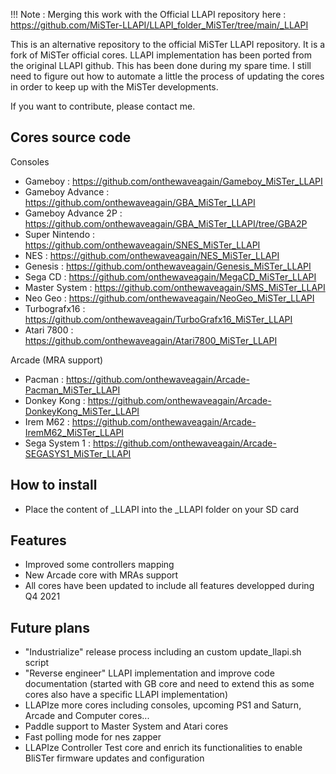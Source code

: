 !!! Note : Merging this work with the Official LLAPI repository here : https://github.com/MiSTer-LLAPI/LLAPI_folder_MiSTer/tree/main/_LLAPI

This is an alternative repository to the official MiSTer LLAPI repository.
It is a fork of MiSTer official cores. LLAPI implementation has been ported from the original LLAPI github.
This has been done during my spare time. I still need to figure out how to automate a little the process of updating the cores in order to keep up with the MiSTer developments.

If you want to contribute, please contact me.

## Cores source code

Consoles

* Gameboy            : https://github.com/onthewaveagain/Gameboy_MiSTer_LLAPI
* Gameboy Advance    : https://github.com/onthewaveagain/GBA_MiSTer_LLAPI
* Gameboy Advance 2P : https://github.com/onthewaveagain/GBA_MiSTer_LLAPI/tree/GBA2P
* Super Nintendo     : https://github.com/onthewaveagain/SNES_MiSTer_LLAPI
* NES                : https://github.com/onthewaveagain/NES_MiSTer_LLAPI
* Genesis            : https://github.com/onthewaveagain/Genesis_MiSTer_LLAPI
* Sega CD            : https://github.com/onthewaveagain/MegaCD_MiSTer_LLAPI
* Master System      : https://github.com/onthewaveagain/SMS_MiSTer_LLAPI
* Neo Geo            : https://github.com/onthewaveagain/NeoGeo_MiSTer_LLAPI
* Turbografx16       : https://github.com/onthewaveagain/TurboGrafx16_MiSTer_LLAPI
* Atari 7800         : https://github.com/onthewaveagain/Atari7800_MiSTer_LLAPI

Arcade (MRA support)

* Pacman              : https://github.com/onthewaveagain/Arcade-Pacman_MiSTer_LLAPI
* Donkey Kong         : https://github.com/onthewaveagain/Arcade-DonkeyKong_MiSTer_LLAPI
* Irem M62            : https://github.com/onthewaveagain/Arcade-IremM62_MiSTer_LLAPI
* Sega System 1       : https://github.com/onthewaveagain/Arcade-SEGASYS1_MiSTer_LLAPI

## How to install

* Place the content of _LLAPI into the _LLAPI folder on your SD card

## Features

* Improved some controllers mapping
* New Arcade core with MRAs support
* All cores have been updated to include all features developped during Q4 2021

## Future plans

* "Industrialize" release process including an custom update_llapi.sh script
* "Reverse engineer" LLAPI implementation and improve code documentation (started with GB core and need to extend this as some cores also have a specific LLAPI implementation)
* LLAPIze more cores including consoles, upcoming PS1 and Saturn, Arcade and Computer cores...
* Paddle support to Master System and Atari cores
* Fast polling mode for nes zapper
* LLAPIze Controller Test core and enrich its functionalities to enable BliSTer firmware updates and configuration
